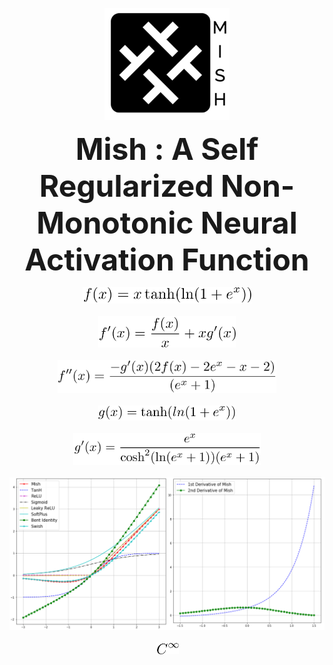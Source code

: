<p align="center">
  <img width="200" src="Observations/logo.PNG">
</p>
<p align="center">
  <b><font size="+30"> Mish : A Self Regularized Non-Monotonic Neural Activation Function </font></b><br>
</p>
<div style="text-align:center"><img src ="Observations/imgtemp_ugysxo-1.png"  width="270"/></div>
<br>
<div style="text-align:center"><img src ="Observations/imgtemp_8ipqjq-1.png"  width="220"/></div>
<br>
<div style="text-align:center"><img src ="Observations/imgtemp_qph7sj-1.png"  width="350"/></div>
<br>
<div style="text-align:center"><img src ="Observations/imgtemp_lz642a-1.png"  width="220"/></div>
<br>
<div style="text-align:center"><img src ="Observations/imgtemp_3rbfba-1.png"  width="300"/></div>
<br>
<div style="text-align:center"><img src ="Observations/2b.png"  width="800"/></div>
<br>
<div style="text-align:center"><img src ="Observations/imgtemp_kyk9k1-1.png"  width="37"/></div>
<br>
